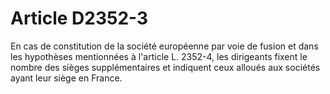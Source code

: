 # Article D2352-3

  
En cas de constitution de la société européenne par voie de fusion et dans les hypothèses mentionnées à l'article L. 2352-4, les dirigeants fixent le nombre des sièges supplémentaires et indiquent ceux alloués aux sociétés ayant leur siège en France.